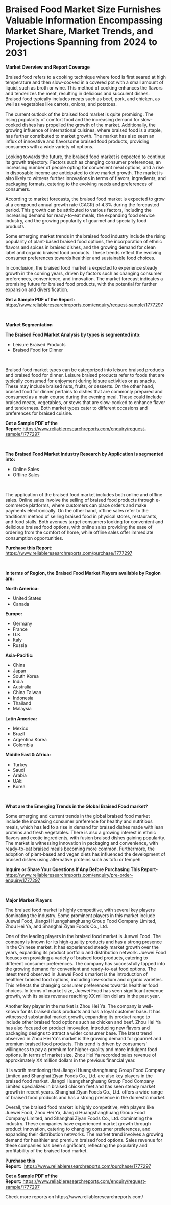<p><h1>Braised Food Market Size Furnishes Valuable Information Encompassing Market Share, Market Trends, and Projections Spanning from 2024 to 2031</h1></p><p><strong>Market Overview and Report Coverage</strong></p>
<p><p>Braised food refers to a cooking technique where food is first seared at high temperature and then slow-cooked in a covered pot with a small amount of liquid, such as broth or wine. This method of cooking enhances the flavors and tenderizes the meat, resulting in delicious and succulent dishes. Braised food typically includes meats such as beef, pork, and chicken, as well as vegetables like carrots, onions, and potatoes.</p><p>The current outlook of the braised food market is quite promising. The rising popularity of comfort food and the increasing demand for slow-cooked dishes has propelled the growth of the market. Additionally, the growing influence of international cuisines, where braised food is a staple, has further contributed to market growth. The market has also seen an influx of innovative and flavorsome braised food products, providing consumers with a wide variety of options.</p><p>Looking towards the future, the braised food market is expected to continue its growth trajectory. Factors such as changing consumer preferences, an increasing number of people opting for convenient meal options, and a rise in disposable income are anticipated to drive market growth. The market is also likely to witness further innovations in terms of flavors, ingredients, and packaging formats, catering to the evolving needs and preferences of consumers.</p><p>According to market forecasts, the braised food market is expected to grow at a compound annual growth rate (CAGR) of 4.3% during the forecasted period. This growth can be attributed to various factors, including the increasing demand for ready-to-eat meals, the expanding food service industry, and the growing popularity of gourmet and specialty food products.</p><p>Some emerging market trends in the braised food industry include the rising popularity of plant-based braised food options, the incorporation of ethnic flavors and spices in braised dishes, and the growing demand for clean label and organic braised food products. These trends reflect the evolving consumer preferences towards healthier and sustainable food choices.</p><p>In conclusion, the braised food market is expected to experience steady growth in the coming years, driven by factors such as changing consumer preferences, convenience, and innovation. The market forecast indicates a promising future for braised food products, with the potential for further expansion and diversification.</p></p>
<p><strong>Get a Sample PDF of the Report:</strong> <a href="https://www.reliableresearchreports.com/enquiry/request-sample/1777297">https://www.reliableresearchreports.com/enquiry/request-sample/1777297</a></p>
<p>&nbsp;</p>
<p><strong>Market Segmentation</strong></p>
<p><strong>The Braised Food Market Analysis by types is segmented into:</strong></p>
<p><ul><li>Leisure Braised Products</li><li>Braised Food for Dinner</li></ul></p>
<p>&nbsp;</p>
<p><p>Braised food market types can be categorized into leisure braised products and braised food for dinner. Leisure braised products refer to foods that are typically consumed for enjoyment during leisure activities or as snacks. These may include braised nuts, fruits, or desserts. On the other hand, braised food for dinner pertains to dishes that are commonly prepared and consumed as a main course during the evening meal. These could include braised meats, vegetables, or stews that are slow-cooked to enhance flavor and tenderness. Both market types cater to different occasions and preferences for braised cuisine.</p></p>
<p><strong>Get a Sample PDF of the Report:</strong>&nbsp;<a href="https://www.reliableresearchreports.com/enquiry/request-sample/1777297">https://www.reliableresearchreports.com/enquiry/request-sample/1777297</a></p>
<p>&nbsp;</p>
<p><strong>The Braised Food Market Industry Research by Application is segmented into:</strong></p>
<p><ul><li>Online Sales</li><li>Offline Sales</li></ul></p>
<p>&nbsp;</p>
<p><p>The application of the braised food market includes both online and offline sales. Online sales involve the selling of braised food products through e-commerce platforms, where customers can place orders and make payments electronically. On the other hand, offline sales refer to the traditional method of selling braised food in physical stores, restaurants, and food stalls. Both avenues target consumers looking for convenient and delicious braised food options, with online sales providing the ease of ordering from the comfort of home, while offline sales offer immediate consumption opportunities.</p></p>
<p><strong>Purchase this Report:</strong>&nbsp; <a href="https://www.reliableresearchreports.com/purchase/1777297">https://www.reliableresearchreports.com/purchase/1777297</a></p>
<p>&nbsp;</p>
<p><strong>In terms of Region, the Braised Food Market Players available by Region are:</strong></p>
<p>
    <p> <strong> North America: </strong>
        <ul>
            <li>United States</li>
            <li>Canada</li>
        </ul>
        </p> 
    <p> <strong> Europe: </strong>
        <ul>
            <li>Germany</li>
            <li>France</li>
            <li>U.K.</li>
            <li>Italy</li>
            <li>Russia</li>
        </ul>
        </p> 
    <p> <strong> Asia-Pacific: </strong>
        <ul>
            <li>China</li>
            <li>Japan</li>
            <li>South Korea</li>
            <li>India</li>
            <li>Australia</li>
            <li>China Taiwan</li>
            <li>Indonesia</li>
            <li>Thailand</li>
            <li>Malaysia</li>
        </ul>
        </p> 
    <p> <strong> Latin America: </strong>
        <ul>
            <li>Mexico</li>
            <li>Brazil</li>
            <li>Argentina Korea</li>
            <li>Colombia</li>
        </ul>
        </p> 
    <p> <strong> Middle East & Africa: </strong>
        <ul>
            <li>Turkey</li>
            <li>Saudi</li>
            <li>Arabia</li>
            <li>UAE</li>
            <li>Korea</li>
        </ul>
    </p>
    </p>
<p>&nbsp;</p>
<p><strong>What are the Emerging Trends in the Global Braised Food market?</strong></p>
<p><p>Some emerging and current trends in the global braised food market include the increasing consumer preference for healthy and nutritious meals, which has led to a rise in demand for braised dishes made with lean proteins and fresh vegetables. There is also a growing interest in ethnic flavors and exotic ingredients, with fusion braised dishes gaining popularity. The market is witnessing innovation in packaging and convenience, with ready-to-eat braised meals becoming more common. Furthermore, the adoption of plant-based and vegan diets has influenced the development of braised dishes using alternative proteins such as tofu or tempeh.</p></p>
<p><strong>Inquire or Share Your Questions If Any Before Purchasing This Report</strong>- <a href="https://www.reliableresearchreports.com/enquiry/pre-order-enquiry/1777297">https://www.reliableresearchreports.com/enquiry/pre-order-enquiry/1777297</a></p>
<p>&nbsp;</p>
<p><strong>Major Market Players</strong></p>
<p><p>The braised food market is highly competitive, with several key players dominating the industry. Some prominent players in this market include Juewei Food, Jiangxi Huangshanghuang Group Food Company Limited, Zhou Hei Ya, and Shanghai Ziyan Foods Co., Ltd.</p><p>One of the leading players in the braised food market is Juewei Food. The company is known for its high-quality products and has a strong presence in the Chinese market. It has experienced steady market growth over the years, expanding its product portfolio and distribution network. Juewei Food focuses on providing a variety of braised food products, catering to different consumer preferences. The company has successfully tapped into the growing demand for convenient and ready-to-eat food options. The latest trend observed in Juewei Food's market is the introduction of healthier braised food options, including low-sodium and organic varieties. This reflects the changing consumer preferences towards healthier food choices. In terms of market size, Juewei Food has seen significant revenue growth, with its sales revenue reaching XX million dollars in the past year.</p><p>Another key player in the market is Zhou Hei Ya. The company is well-known for its braised duck products and has a loyal customer base. It has witnessed substantial market growth, expanding its product range to include other braised food options such as chicken and beef. Zhou Hei Ya has also focused on product innovation, introducing new flavors and packaging designs to attract a wider consumer base. The latest trend observed in Zhou Hei Ya's market is the growing demand for gourmet and premium braised food products. This trend is driven by consumers' willingness to pay a premium for higher-quality and more indulgent food options. In terms of market size, Zhou Hei Ya recorded sales revenue of approximately XX million dollars in the previous financial year.</p><p>It is worth mentioning that Jiangxi Huangshanghuang Group Food Company Limited and Shanghai Ziyan Foods Co., Ltd. are also key players in the braised food market. Jiangxi Huangshanghuang Group Food Company Limited specializes in braised chicken feet and has seen steady market growth in recent years. Shanghai Ziyan Foods Co., Ltd. offers a wide range of braised food products and has a strong presence in the domestic market.</p><p>Overall, the braised food market is highly competitive, with players like Juewei Food, Zhou Hei Ya, Jiangxi Huangshanghuang Group Food Company Limited, and Shanghai Ziyan Foods Co., Ltd. dominating the industry. These companies have experienced market growth through product innovation, catering to changing consumer preferences, and expanding their distribution networks. The market trend involves a growing demand for healthier and premium braised food options. Sales revenue for these companies has been significant, reflecting the popularity and profitability of the braised food market.</p></p>
<p><strong>Purchase this Report:</strong>&nbsp;&nbsp;<a href="https://www.reliableresearchreports.com/purchase/1777297">https://www.reliableresearchreports.com/purchase/1777297</a></p>
<p></p>
<p><strong>Get a Sample PDF of the Report:</strong>&nbsp;<a href="https://www.reliableresearchreports.com/enquiry/request-sample/1777297">https://www.reliableresearchreports.com/enquiry/request-sample/1777297</a></p>
<p>Check more reports on https://www.reliableresearchreports.com/</p>